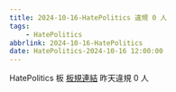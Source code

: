 ```yaml
---
title: 2024-10-16-HatePolitics 違規 0 人
tags:
    - HatePolitics
abbrlink: 2024-10-16-HatePolitics
date: HatePolitics-2024-10-16 12:00:00
---
```

HatePolitics 板 [板規連結](https://www.ptt.cc/bbs/HatePolitics/M.1617115262.A.D60.html)
昨天違規 0 人
